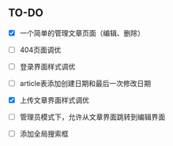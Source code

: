 ## TO-DO

- [x] 一个简单的管理文章页面（编辑、删除）

- [ ] 404页面调优

- [ ] 登录界面样式调优

- [ ] article表添加创建日期和最后一次修改日期

- [x] 上传文章界面样式调优

- [ ] 管理员模式下，允许从文章界面跳转到编辑界面

- [ ] 添加全局搜索框

  